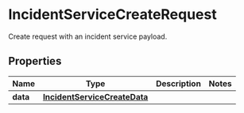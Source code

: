 

# IncidentServiceCreateRequest

Create request with an incident service payload.

## Properties

Name | Type | Description | Notes
------------ | ------------- | ------------- | -------------
**data** | [**IncidentServiceCreateData**](IncidentServiceCreateData.md) |  | 



